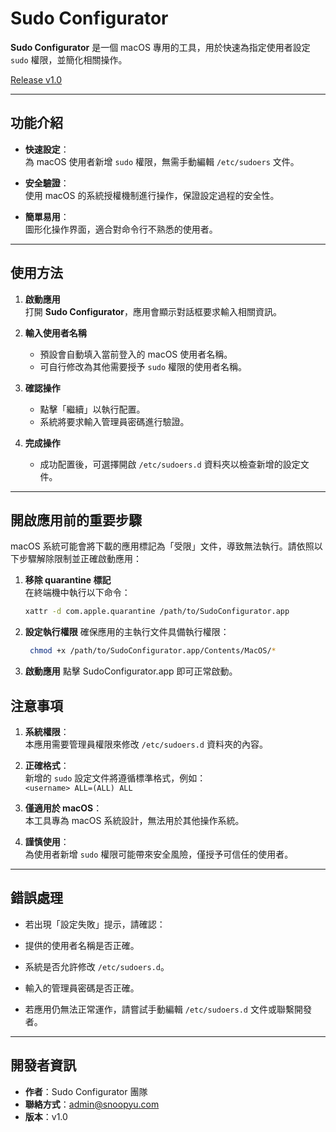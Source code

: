 # Sudo Configurator

**Sudo Configurator** 是一個 macOS 專用的工具，用於快速為指定使用者設定 `sudo` 權限，並簡化相關操作。

[Release v1.0](https://github.com/ap311036/Sudo-Configurator/releases/download/v1.0/Sudo.Configurator.app.zip)

---

## 功能介紹

- **快速設定**：  
  為 macOS 使用者新增 `sudo` 權限，無需手動編輯 `/etc/sudoers` 文件。
  
- **安全驗證**：  
  使用 macOS 的系統授權機制進行操作，保證設定過程的安全性。

- **簡單易用**：  
  圖形化操作界面，適合對命令行不熟悉的使用者。

---

## 使用方法

1. **啟動應用**  
   打開 **Sudo Configurator**，應用會顯示對話框要求輸入相關資訊。

2. **輸入使用者名稱**  
   - 預設會自動填入當前登入的 macOS 使用者名稱。
   - 可自行修改為其他需要授予 `sudo` 權限的使用者名稱。

3. **確認操作**  
   - 點擊「繼續」以執行配置。
   - 系統將要求輸入管理員密碼進行驗證。

4. **完成操作**  
   - 成功配置後，可選擇開啟 `/etc/sudoers.d` 資料夾以檢查新增的設定文件。

---

## 開啟應用前的重要步驟

macOS 系統可能會將下載的應用標記為「受限」文件，導致無法執行。請依照以下步驟解除限制並正確啟動應用：

1. **移除 quarantine 標記**  
   在終端機中執行以下命令：  
   ```bash
   xattr -d com.apple.quarantine /path/to/SudoConfigurator.app
   
2. **設定執行權限**
   確保應用的主執行文件具備執行權限：
   ```bash
    chmod +x /path/to/SudoConfigurator.app/Contents/MacOS/*

3. **啟動應用**
點擊 SudoConfigurator.app 即可正常啟動。

## 注意事項

1. **系統權限**：  
   本應用需要管理員權限來修改 `/etc/sudoers.d` 資料夾的內容。

2. **正確格式**：  
   新增的 `sudo` 設定文件將遵循標準格式，例如：  
   `<username> ALL=(ALL) ALL`

4. **僅適用於 macOS**：  
本工具專為 macOS 系統設計，無法用於其他操作系統。

5. **謹慎使用**：  
為使用者新增 `sudo` 權限可能帶來安全風險，僅授予可信任的使用者。

---

## 錯誤處理

- 若出現「設定失敗」提示，請確認：  
- 提供的使用者名稱是否正確。
- 系統是否允許修改 `/etc/sudoers.d`。
- 輸入的管理員密碼是否正確。

- 若應用仍無法正常運作，請嘗試手動編輯 `/etc/sudoers.d` 文件或聯繫開發者。

---

## 開發者資訊

- **作者**：Sudo Configurator 團隊  
- **聯絡方式**：[admin@snoopyu.com](mailto:admin@snoopyu.com)
- **版本**：v1.0 

